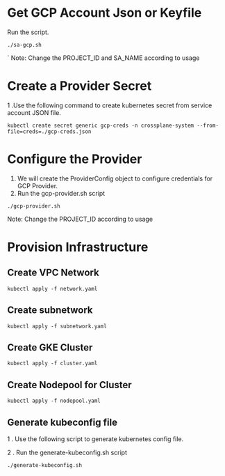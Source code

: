 # Get GCP Account Json or Keyfile

Run the script.

` ./sa-gcp.sh  `

 `
Note: Change the PROJECT_ID and SA_NAME according to usage

# Create a Provider Secret
1 .Use the following command to create kubernetes secret from service account JSON file.

  ` kubectl create secret generic gcp-creds -n crossplane-system --from-file=creds=./gcp-creds.json `

# Configure the Provider

1. We will create the ProviderConfig object to configure credentials for GCP Provider.
2. Run the gcp-provider.sh script

` ./gcp-provider.sh `

Note: Change the PROJECT_ID according to usage

# Provision Infrastructure
## Create VPC Network
` kubectl apply -f network.yaml `
## Create subnetwork
` kubectl apply -f subnetwork.yaml `
## Create GKE Cluster
` kubectl apply -f cluster.yaml `
## Create Nodepool for Cluster
` kubectl apply -f nodepool.yaml `
## Generate kubeconfig file
1 . Use the following script to generate kubernetes config file.

2 . Run the generate-kubeconfig.sh script

` ./generate-kubeconfig.sh `

